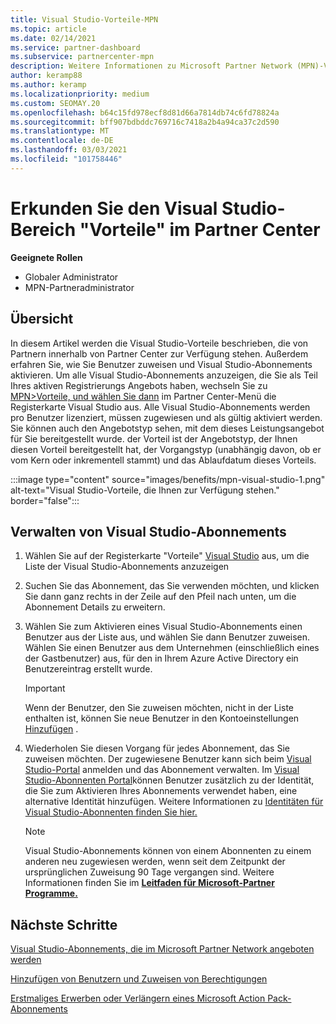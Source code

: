 ```yaml
---
title: Visual Studio-Vorteile-MPN
ms.topic: article
ms.date: 02/14/2021
ms.service: partner-dashboard
ms.subservice: partnercenter-mpn
description: Weitere Informationen zu Microsoft Partner Network (MPN)-Vorteilen für Visual Studio-Abonnements
author: keramp88
ms.author: keramp
ms.localizationpriority: medium
ms.custom: SEOMAY.20
ms.openlocfilehash: b64c15fd978ecf8d81d66a7814db74c6fd78824a
ms.sourcegitcommit: bff907bdbddc769716c7418a2b4a94ca37c2d590
ms.translationtype: MT
ms.contentlocale: de-DE
ms.lasthandoff: 03/03/2021
ms.locfileid: "101758446"
---
```

# <a name="explore-the-visual-studio-benefits-area-in-partner-center"></a>Erkunden Sie den Visual Studio-Bereich "Vorteile" im Partner Center

**Geeignete Rollen**

- Globaler Administrator
- MPN-Partneradministrator

## <a name="overview"></a>Übersicht

In diesem Artikel werden die Visual Studio-Vorteile beschrieben, die von Partnern innerhalb von Partner Center zur Verfügung stehen. Außerdem erfahren Sie, wie Sie Benutzer zuweisen und Visual Studio-Abonnements aktivieren. Um alle Visual Studio-Abonnements anzuzeigen, die Sie als Teil Ihres aktiven Registrierungs Angebots haben, wechseln Sie zu  [MPN>Vorteile, und wählen Sie dann](https://partner.microsoft.com/dashboard/mpn/membership/benefits/visualstudio) im Partner Center-Menü die Registerkarte Visual Studio aus. Alle Visual Studio-Abonnements werden pro Benutzer lizenziert, müssen zugewiesen und als gültig aktiviert werden. Sie können auch den Angebotstyp sehen, mit dem dieses Leistungsangebot für Sie bereitgestellt wurde. der Vorteil ist der Angebotstyp, der Ihnen diesen Vorteil bereitgestellt hat, der Vorgangstyp (unabhängig davon, ob er vom Kern oder inkrementell stammt) und das Ablaufdatum dieses Vorteils.

:::image type="content" source="images/benefits/mpn-visual-studio-1.png" alt-text="Visual Studio-Vorteile, die Ihnen zur Verfügung stehen." border="false":::

## <a name="manage-visual-studio-subscriptions"></a>Verwalten von Visual Studio-Abonnements

1. Wählen Sie auf der Registerkarte "Vorteile" [Visual Studio](https://partner.microsoft.com/dashboard/mpn/membership/benefits/visualstudio) aus, um die Liste der Visual Studio-Abonnements anzuzeigen

2. Suchen Sie das Abonnement, das Sie verwenden möchten, und klicken Sie dann ganz rechts in der Zeile auf den Pfeil nach unten, um die Abonnement Details zu erweitern.

3. Wählen Sie zum Aktivieren eines Visual Studio-Abonnements einen Benutzer aus der Liste aus, und wählen Sie dann Benutzer zuweisen. Wählen Sie einen Benutzer aus dem Unternehmen (einschließlich eines der Gastbenutzer) aus, für den in Ihrem Azure Active Directory ein Benutzereintrag erstellt wurde.

   > [!IMPORTANT]
   > Wenn der Benutzer, den Sie zuweisen möchten, nicht in der Liste enthalten ist, können Sie neue Benutzer in den Kontoeinstellungen [Hinzufügen](create-user-accounts-and-set-permissions.md) .

4. Wiederholen Sie diesen Vorgang für jedes Abonnement, das Sie zuweisen möchten. Der zugewiesene Benutzer kann sich beim [Visual Studio-Portal](https://my.visualstudio.com/) anmelden und das Abonnement verwalten. Im [Visual Studio-Abonnenten Portal](https://my.visualstudio.com/?wt.mc_id=o%7Emsft%7Edocs)können Benutzer zusätzlich zu der Identität, die Sie zum Aktivieren Ihres Abonnements verwendet haben, eine alternative Identität hinzufügen. Weitere Informationen zu [Identitäten für Visual Studio-Abonnenten finden Sie hier.](/visualstudio/subscriptions/vs-alternate-identity)

   > [!Note]
   > Visual Studio-Abonnements können von einem Abonnenten zu einem anderen neu zugewiesen werden, wenn seit dem Zeitpunkt der ursprünglichen Zuweisung 90 Tage vergangen sind. Weitere Informationen finden Sie im **[Leitfaden für Microsoft-Partner Programme.](https://aka.ms/partner-benefits-use-guide)**

## <a name="next-steps"></a>Nächste Schritte

[Visual Studio-Abonnements, die im Microsoft Partner Network angeboten werden](/visualstudio/subscriptions/program-mpn)

[Hinzufügen von Benutzern und Zuweisen von Berechtigungen](create-user-accounts-and-set-permissions.md)

[Erstmaliges Erwerben oder Verlängern eines Microsoft Action Pack-Abonnements](mpn-get-action-pack.md)
